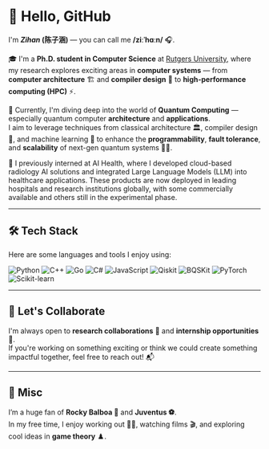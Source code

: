 # 👋 Hello, GitHub

I'm **_Zihan_ (陈子涵)** — you can call me **/ziːˈhɑːn/** 🎧.

🎓 I'm a **Ph.D. student in Computer Science** at [Rutgers University](https://www.rutgers.edu/), where my research explores exciting areas in **computer systems** — from **computer architecture** 🏗️ and **compiler design** 🧱 to **high-performance computing (HPC)** ⚡.

🧪 Currently, I'm diving deep into the world of  **Quantum Computing** — especially quantum computer **architecture** and **applications**.  
I aim to leverage techniques from classical architecture 🏛️, compiler design 🧠, and machine learning 🤖 to enhance the **programmability**, **fault tolerance**, and **scalability** of next-gen quantum systems 🧬✨.

💼 I previously interned at AI Health, where I developed cloud-based radiology AI solutions and integrated Large Language Models (LLM) into healthcare applications. These products are now deployed in leading hospitals and research institutions globally, with some commercially available and others still in the experimental phase.

---

## 🛠️ Tech Stack

Here are some languages and tools I enjoy using:

![Python](https://img.shields.io/badge/Python-3776AB?style=flat&logo=python&logoColor=white) ![C++](https://img.shields.io/badge/C++-00599C?style=flat&logo=c%2B%2B&logoColor=white) ![Go](https://img.shields.io/badge/Go-00ADD8?style=flat&logo=go&logoColor=white) ![C#](https://img.shields.io/badge/C%23-239120?style=flat&logo=c-sharp&logoColor=white) ![JavaScript](https://img.shields.io/badge/JavaScript-F7DF1E?style=flat&logo=javascript&logoColor=black) ![Qiskit](https://img.shields.io/badge/Qiskit-6929C4?style=flat&logo=Qiskit&logoColor=white) ![BQSKit](https://img.shields.io/badge/BQSKit-0097B2?style=flat&logo=quantconnect&logoColor=white) ![PyTorch](https://img.shields.io/badge/PyTorch-EE4C2C?style=flat&logo=PyTorch&logoColor=white) ![Scikit-learn](https://img.shields.io/badge/Scikit--learn-F7931E?style=flat&logo=scikit-learn&logoColor=white)

---

## 🤝 Let's Collaborate

I'm always open to **research collaborations** 🤝 and **internship opportunities** 🌱.  
If you're working on something exciting or think we could create something impactful together, feel free to reach out! 📬

---

## 🎈 Misc

I’m a huge fan of **Rocky Balboa 🥊** and **Juventus ⚽️**.  
In my free time, I enjoy working out 🏋️‍♂️, watching films 🎬, and exploring cool ideas in **game theory** ♟️.
